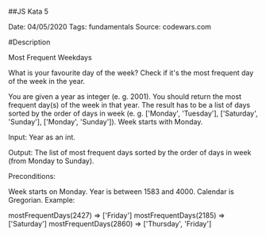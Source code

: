 ##JS Kata 5

Date: 04/05/2020
Tags: fundamentals
Source: codewars.com

#Description

Most Frequent Weekdays

What is your favourite day of the week? Check if it's the most frequent day of the week in the year.

You are given a year as integer (e. g. 2001). You should return the most frequent day(s) of the week in that year. The result has to be a list of days sorted by the order of days in week (e. g. ['Monday', 'Tuesday'], ['Saturday', 'Sunday'], ['Monday', 'Sunday']). Week starts with Monday.

Input: Year as an int.

Output: The list of most frequent days sorted by the order of days in week (from Monday to Sunday).

Preconditions:

Week starts on Monday.
Year is between 1583 and 4000.
Calendar is Gregorian.
Example:

mostFrequentDays(2427) => ['Friday']
mostFrequentDays(2185) => ['Saturday']
mostFrequentDays(2860) => ['Thursday', 'Friday']
